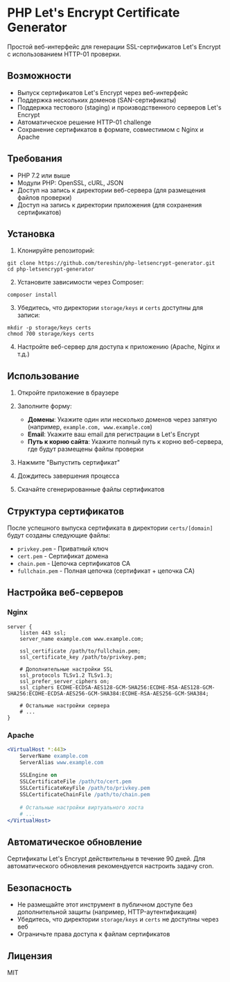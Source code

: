# PHP Let's Encrypt Certificate Generator

Простой веб-интерфейс для генерации SSL-сертификатов Let's Encrypt с использованием HTTP-01 проверки.

## Возможности

- Выпуск сертификатов Let's Encrypt через веб-интерфейс
- Поддержка нескольких доменов (SAN-сертификаты)
- Поддержка тестового (staging) и производственного серверов Let's Encrypt
- Автоматическое решение HTTP-01 challenge
- Сохранение сертификатов в формате, совместимом с Nginx и Apache

## Требования

- PHP 7.2 или выше
- Модули PHP: OpenSSL, cURL, JSON
- Доступ на запись к директории веб-сервера (для размещения файлов проверки)
- Доступ на запись к директории приложения (для сохранения сертификатов)

## Установка

1. Клонируйте репозиторий:
```
git clone https://github.com/tereshin/php-letsencrypt-generator.git
cd php-letsencrypt-generator
```

2. Установите зависимости через Composer:
```
composer install
```

3. Убедитесь, что директории `storage/keys` и `certs` доступны для записи:
```
mkdir -p storage/keys certs
chmod 700 storage/keys certs
```

4. Настройте веб-сервер для доступа к приложению (Apache, Nginx и т.д.)

## Использование

1. Откройте приложение в браузере
2. Заполните форму:
   - **Домены**: Укажите один или несколько доменов через запятую (например, `example.com, www.example.com`)
   - **Email**: Укажите ваш email для регистрации в Let's Encrypt
   - **Путь к корню сайта**: Укажите полный путь к корню веб-сервера, где будут размещены файлы проверки

3. Нажмите "Выпустить сертификат"
4. Дождитесь завершения процесса
5. Скачайте сгенерированные файлы сертификатов

## Структура сертификатов

После успешного выпуска сертификата в директории `certs/[domain]` будут созданы следующие файлы:

- `privkey.pem` - Приватный ключ
- `cert.pem` - Сертификат домена
- `chain.pem` - Цепочка сертификатов CA
- `fullchain.pem` - Полная цепочка (сертификат + цепочка CA)

## Настройка веб-серверов

### Nginx

```nginx
server {
    listen 443 ssl;
    server_name example.com www.example.com;

    ssl_certificate /path/to/fullchain.pem;
    ssl_certificate_key /path/to/privkey.pem;

    # Дополнительные настройки SSL
    ssl_protocols TLSv1.2 TLSv1.3;
    ssl_prefer_server_ciphers on;
    ssl_ciphers ECDHE-ECDSA-AES128-GCM-SHA256:ECDHE-RSA-AES128-GCM-SHA256:ECDHE-ECDSA-AES256-GCM-SHA384:ECDHE-RSA-AES256-GCM-SHA384;
    
    # Остальные настройки сервера
    # ...
}
```

### Apache

```apache
<VirtualHost *:443>
    ServerName example.com
    ServerAlias www.example.com
    
    SSLEngine on
    SSLCertificateFile /path/to/cert.pem
    SSLCertificateKeyFile /path/to/privkey.pem
    SSLCertificateChainFile /path/to/chain.pem
    
    # Остальные настройки виртуального хоста
    # ...
</VirtualHost>
```

## Автоматическое обновление

Сертификаты Let's Encrypt действительны в течение 90 дней. Для автоматического обновления рекомендуется настроить задачу cron.

## Безопасность

- Не размещайте этот инструмент в публичном доступе без дополнительной защиты (например, HTTP-аутентификация)
- Убедитесь, что директории `storage/keys` и `certs` не доступны через веб
- Ограничьте права доступа к файлам сертификатов

## Лицензия

MIT
